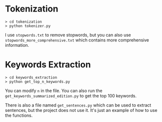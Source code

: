 # Tokenization

```
> cd tokenization
> python tokenizer.py
```

I use `stopwords.txt` to remove stopwords, but you can also use `stopwords_more_comprehensive.txt` which contains more comprehensive information.

# Keywords Extraction

```
> cd keywords_extraction
> python get_top_n_keywords.py
```

You can modify `n` in the file. You can also run the `get_keywords_summarized_edition.py` to get the top 100 keywords.

There is also a file named `get_sentences.py` which can be used to extract sentences, but the project does not use it. It's just an example of how to use the functions.


